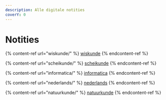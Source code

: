 ```yaml
---
description: Alle digitale notities
coverY: 0
---
```


# Notities

{% content-ref url="wiskunde/" %}
[wiskunde](wiskunde/)
{% endcontent-ref %}

{% content-ref url="scheikunde/" %}
[scheikunde](scheikunde/)
{% endcontent-ref %}

{% content-ref url="informatica/" %}
[informatica](informatica/)
{% endcontent-ref %}

{% content-ref url="nederlands/" %}
[nederlands](nederlands/)
{% endcontent-ref %}

{% content-ref url="natuurkunde/" %}
[natuurkunde](natuurkunde/)
{% endcontent-ref %}
